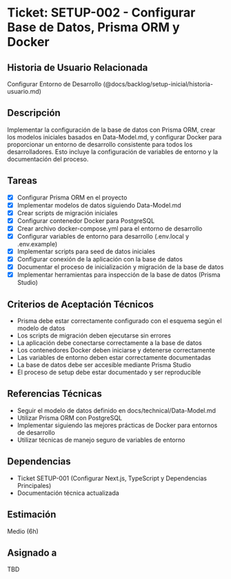 # Ticket: SETUP-002 - Configurar Base de Datos, Prisma ORM y Docker

## Historia de Usuario Relacionada

Configurar Entorno de Desarrollo (@docs/backlog/setup-inicial/historia-usuario.md)

## Descripción

Implementar la configuración de la base de datos con Prisma ORM, crear los modelos iniciales basados en Data-Model.md, y configurar Docker para proporcionar un entorno de desarrollo consistente para todos los desarrolladores. Esto incluye la configuración de variables de entorno y la documentación del proceso.

## Tareas

- [x] Configurar Prisma ORM en el proyecto
- [x] Implementar modelos de datos siguiendo Data-Model.md
- [x] Crear scripts de migración iniciales
- [x] Configurar contenedor Docker para PostgreSQL
- [x] Crear archivo docker-compose.yml para el entorno de desarrollo
- [x] Configurar variables de entorno para desarrollo (.env.local y .env.example)
- [x] Implementar scripts para seed de datos iniciales
- [x] Configurar conexión de la aplicación con la base de datos
- [x] Documentar el proceso de inicialización y migración de la base de datos
- [x] Implementar herramientas para inspección de la base de datos (Prisma Studio)

## Criterios de Aceptación Técnicos

- Prisma debe estar correctamente configurado con el esquema según el modelo de datos
- Los scripts de migración deben ejecutarse sin errores
- La aplicación debe conectarse correctamente a la base de datos
- Los contenedores Docker deben iniciarse y detenerse correctamente
- Las variables de entorno deben estar correctamente documentadas
- La base de datos debe ser accesible mediante Prisma Studio
- El proceso de setup debe estar documentado y ser reproducible

## Referencias Técnicas

- Seguir el modelo de datos definido en docs/technical/Data-Model.md
- Utilizar Prisma ORM con PostgreSQL
- Implementar siguiendo las mejores prácticas de Docker para entornos de desarrollo
- Utilizar técnicas de manejo seguro de variables de entorno

## Dependencias

- Ticket SETUP-001 (Configurar Next.js, TypeScript y Dependencias Principales)
- Documentación técnica actualizada

## Estimación

Medio (6h)

## Asignado a

TBD
